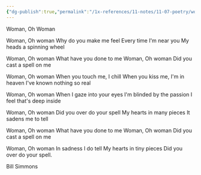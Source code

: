 ```yaml
---
{"dg-publish":true,"permalink":"/1x-references/11-notes/11-07-poetry/woman-oh-woman-bill-simmons/","title":"Woman Oh Woman - Bill Simmons","created":"2023-09-06T21:34:47.919+03:00","updated":"2024-02-14T20:18:17.907+03:00"}
---
```


Woman, Oh Woman
  	
Woman, Oh woman
Why do you make me feel
Every time I'm near you
My heads a spinning wheel

Woman, Oh woman
What have you done to me
Woman, Oh woman
Did you cast a spell on me

Woman, Oh woman
When you touch me, I chill
When you kiss me, I'm in heaven
I've known nothing so real

Woman, Oh woman
When I gaze into your eyes
I'm blinded by the passion
I feel that's deep inside

Woman, Oh woman
Did you over do your spell
My hearts in many pieces
It sadens me to tell

Woman, Oh woman
What have you done to me
Woman, Oh woman
Did you cast a spell on me

Woman, Oh woman
In sadness I do tell
My hearts in tiny pieces
Did you over do your spell.

Bill Simmons 